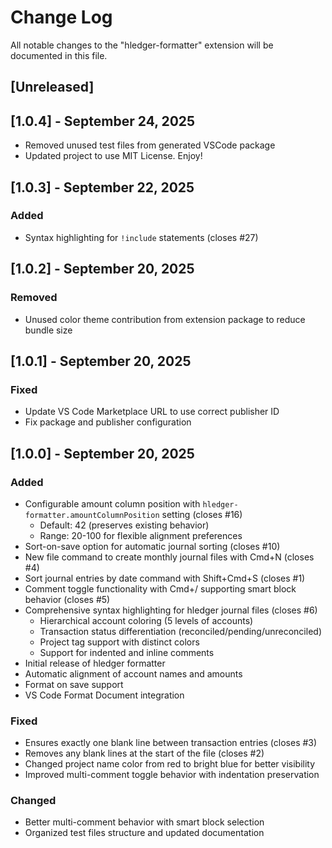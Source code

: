 # Change Log

All notable changes to the "hledger-formatter" extension will be documented in this file.

## [Unreleased]

## [1.0.4] - September 24, 2025

- Removed unused test files from generated VSCode package
- Updated project to use MIT License. Enjoy!

## [1.0.3] - September 22, 2025

### Added
- Syntax highlighting for `!include` statements (closes #27)

## [1.0.2] - September 20, 2025

### Removed
- Unused color theme contribution from extension package to reduce bundle size

## [1.0.1] - September 20, 2025

### Fixed
- Update VS Code Marketplace URL to use correct publisher ID
- Fix package and publisher configuration

## [1.0.0] - September 20, 2025

### Added
- Configurable amount column position with `hledger-formatter.amountColumnPosition` setting (closes #16)
  - Default: 42 (preserves existing behavior)
  - Range: 20-100 for flexible alignment preferences
- Sort-on-save option for automatic journal sorting (closes #10)
- New file command to create monthly journal files with Cmd+N (closes #4)
- Sort journal entries by date command with Shift+Cmd+S (closes #1)
- Comment toggle functionality with Cmd+/ supporting smart block behavior (closes #5)
- Comprehensive syntax highlighting for hledger journal files (closes #6)
  - Hierarchical account coloring (5 levels of accounts)
  - Transaction status differentiation (reconciled/pending/unreconciled)
  - Project tag support with distinct colors
  - Support for indented and inline comments
- Initial release of hledger formatter
- Automatic alignment of account names and amounts
- Format on save support
- VS Code Format Document integration

### Fixed
- Ensures exactly one blank line between transaction entries (closes #3)
- Removes any blank lines at the start of the file (closes #2)
- Changed project name color from red to bright blue for better visibility
- Improved multi-comment toggle behavior with indentation preservation

### Changed
- Better multi-comment behavior with smart block selection
- Organized test files structure and updated documentation